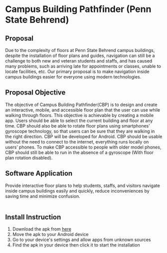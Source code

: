# Campus Building Pathfinder (Penn State Behrend)

## Proposal
Due to the complexity of floors at Penn State Behrend campus buildings, despite the installation of floor plans and guides, navigation can still be a challenge to both new and veteran students and staffs, and has caused many problems, such as arriving late for appointments or classes, unable to locate facilities, etc. Our primary proposal is to make navigation inside campus buildings easier for everyone using modern technologies.

## Proposal Objective
The objective of Campus Building Pathfinder(CBP) is to design and create an interactive, mobile, and accessible floor plan that the user can use while walking through floors. This objective is achievable by creating a mobile app. Users should be able to select the current building and floor at any time. CBP should also be able to rotate floor plans using smartphones’ gyroscope technology, so that users can be sure that they are walking in the right direction. CBP will be developed for Android. CBP should be usable without the need to connect to the internet, everything runs locally on users’ phones. To make CBP accessible to people with older model phones, CBP should still be able to run in the absence of a gyroscope (With floor plan rotation disabled).

## Software Application
Provide interactive floor plans to help students, staffs, and visitors navigate inside campus buildings easily and quickly, reduce inconveniences by saving time and minimize confusion.
<br>
<br>

## Install Instruction
1. Download the apk from [here](https://github.com/JiayuanWen/Campus-Building-Pathfinder-Penn-State-Behrend/releases)
2. Move the apk to your Android device
4. Go to your device's settings and allow apps from unknown sources
5. Find the apk in your device then click it to start the installation
